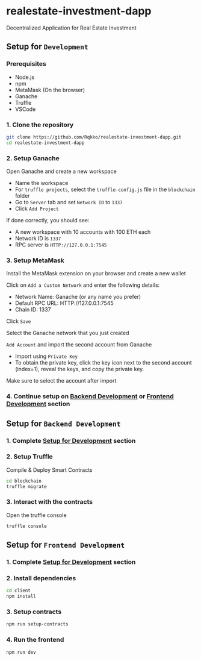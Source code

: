 # realestate-investment-dapp
Decentralized Application for Real Estate Investment

## Setup for `Development`
### Prerequisites
- Node.js
- npm
- MetaMask (On the browser)
- Ganache
- Truffle
- VSCode

### 1. Clone the repository
```bash
git clone https://github.com/Rqkko/realestate-investment-dapp.git
cd realestate-investment-dapp
```

### 2. Setup Ganache
Open Ganache and create a new workspace
- Name the workspace
- For `truffle projects`, select the `truffle-config.js` file in the `blockchain` folder
- Go to `Server` tab and set `Network ID` to `1337`
- Click `Add Project`

If done correctly, you should see:
- A new workspace with 10 accounts with 100 ETH each
- Network ID is `1337`
- RPC server is `HTTP://127.0.0.1:7545`

### 3. Setup MetaMask
Install the MetaMask extension on your browser and create a new wallet

Click on `Add a Custom Network` and enter the following details:
- Network Name: Ganache (or any name you prefer)
- Default RPC URL: HTTP://127.0.0.1:7545
- Chain ID: 1337

Click `Save`

Select the Ganache network that you just created

`Add Account` and import the second account from Ganache
- Import using `Private Key`
- To obtain the private key, click the key icon next to the second account (index=1), reveal the keys, and copy the private key.

Make sure to select the account after import

### 4. Continue setup on [Backend Development](#setup-for-backend-development) or [Frontend Development](#setup-for-frontend-development) section

## Setup for `Backend Development`
### 1. Complete [Setup for Development](#setup-for-development) section
### 2. Setup Truffle
Compile & Deploy Smart Contracts
```bash
cd blockchain
truffle migrate
```
### 3. Interact with the contracts
Open the truffle console
```bash
truffle console
```

## Setup for `Frontend Development`
### 1. Complete [Setup for Development](#setup-for-development) section
### 2. Install dependencies
```bash
cd client
npm install
```
### 3. Setup contracts
```bash
npm run setup-contracts
```
### 4. Run the frontend
```bash
npm run dev
```
